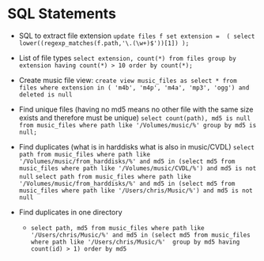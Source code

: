  # SQL Statements

  * SQL to extract file extension
    `update files f set extension =  ( select lower((regexp_matches(f.path,'\.(\w+)$'))[1]) );`
  * List of file types
    `select extension, count(*) from files group by extension having count(*) > 10 order by count(*);`
  * Create music file view:
    `create view music_files as select * from files where extension in ( 'm4b', 'm4p', 'm4a', 'mp3', 'ogg') and deleted is null`

  * Find unique files (having no md5 means no other file with the same size exists and therefore must  be unique)
    `select count(path), md5 is null from music_files where path like '/Volumes/music/%' group by md5 is null;`
  * Find duplicates (what is in harddisks what is also in music/CVDL)
    `select path from music_files where path like '/Volumes/music/from_harddisks/%' and md5 in (select md5 from music_files where path like '/Volumes/music/CVDL/%') and md5 is not null`
    `select path from music_files where path like '/Volumes/music/from_harddisks/%' and md5 in (select md5 from music_files where path like '/Users/chris/Music/%') and md5 is not null`
  * Find duplicates in one directory
    * `select path, md5 from music_files where path like '/Users/chris/Music/%' and md5 in (select md5 from music_files where path like '/Users/chris/Music/%'  group by md5 having count(id) > 1) order by md5`
    

